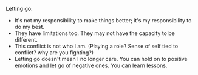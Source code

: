 Letting go:
* It's not my responsibility to make things better; it's my responsibility to do my best.
* They have limitations too. They may not have the capacity to be different.
* This conflict is not who I am. (Playing a role? Sense of self tied to conflict? why are you fighting?)
* Letting go doesn't mean I no longer care. You can hold on to positive emotions and let go of negative ones. You can learn lessons.